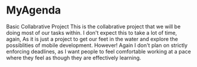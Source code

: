 # MyAgenda
Basic Collabrative Project
This is the collabrative project that we will be doing most of our tasks within. I don't expect this to take a lot of time, again,
As it is just a project to get our feet in the water and explore the possiblities of mobile development. 
However! Again I don't plan on strictly enforcing deadlines, as I want people to feel comfortable working at a pace where they feel as though
they are effectively learning.
